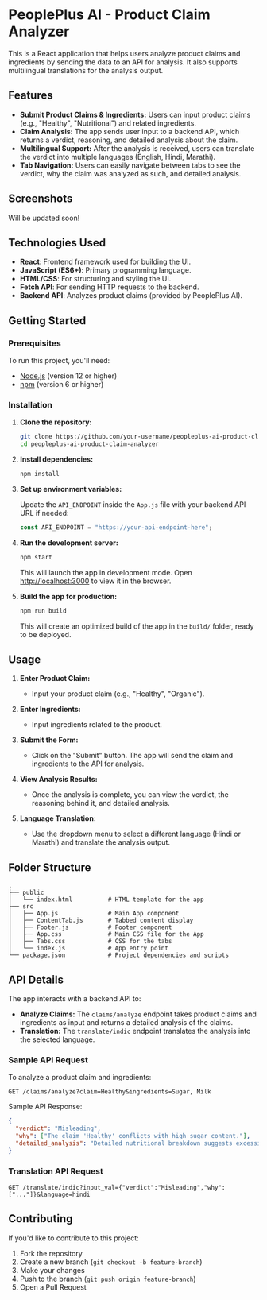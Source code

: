 # PeoplePlus AI - Product Claim Analyzer

This is a React application that helps users analyze product claims and ingredients by sending the data to an API for analysis. It also supports multilingual translations for the analysis output.

## Features

- **Submit Product Claims & Ingredients:** Users can input product claims (e.g., "Healthy", "Nutritional") and related ingredients.
- **Claim Analysis:** The app sends user input to a backend API, which returns a verdict, reasoning, and detailed analysis about the claim.
- **Multilingual Support:** After the analysis is received, users can translate the verdict into multiple languages (English, Hindi, Marathi).
- **Tab Navigation:** Users can easily navigate between tabs to see the verdict, why the claim was analyzed as such, and detailed analysis.

## Screenshots

Will be updated soon!

## Technologies Used

- **React**: Frontend framework used for building the UI.
- **JavaScript (ES6+)**: Primary programming language.
- **HTML/CSS**: For structuring and styling the UI.
- **Fetch API**: For sending HTTP requests to the backend.
- **Backend API**: Analyzes product claims (provided by PeoplePlus AI).

## Getting Started

### Prerequisites

To run this project, you'll need:

- [Node.js](https://nodejs.org/) (version 12 or higher)
- [npm](https://www.npmjs.com/get-npm) (version 6 or higher)
  
### Installation

1. **Clone the repository:**

   ```bash
   git clone https://github.com/your-username/peopleplus-ai-product-claim-analyzer.git
   cd peopleplus-ai-product-claim-analyzer
   ```

2. **Install dependencies:**

   ```bash
   npm install
   ```

3. **Set up environment variables:**

   Update the `API_ENDPOINT` inside the `App.js` file with your backend API URL if needed:

   ```javascript
   const API_ENDPOINT = "https://your-api-endpoint-here";
   ```

4. **Run the development server:**

   ```bash
   npm start
   ```

   This will launch the app in development mode. Open [http://localhost:3000](http://localhost:3000) to view it in the browser.

5. **Build the app for production:**

   ```bash
   npm run build
   ```

   This will create an optimized build of the app in the `build/` folder, ready to be deployed.

## Usage

1. **Enter Product Claim:**
   - Input your product claim (e.g., "Healthy", "Organic").
   
2. **Enter Ingredients:**
   - Input ingredients related to the product.

3. **Submit the Form:**
   - Click on the "Submit" button. The app will send the claim and ingredients to the API for analysis.

4. **View Analysis Results:**
   - Once the analysis is complete, you can view the verdict, the reasoning behind it, and detailed analysis.

5. **Language Translation:**
   - Use the dropdown menu to select a different language (Hindi or Marathi) and translate the analysis output.

## Folder Structure

```
.
├── public
│   └── index.html          # HTML template for the app
├── src
│   ├── App.js              # Main App component
│   ├── ContentTab.js       # Tabbed content display
│   ├── Footer.js           # Footer component
│   ├── App.css             # Main CSS file for the App
│   ├── Tabs.css            # CSS for the tabs
│   └── index.js            # App entry point
└── package.json            # Project dependencies and scripts
```

## API Details

The app interacts with a backend API to:

- **Analyze Claims:** The `claims/analyze` endpoint takes product claims and ingredients as input and returns a detailed analysis of the claims.
- **Translation:** The `translate/indic` endpoint translates the analysis into the selected language.

### Sample API Request

To analyze a product claim and ingredients:

```
GET /claims/analyze?claim=Healthy&ingredients=Sugar, Milk
```

Sample API Response:

```json
{
  "verdict": "Misleading",
  "why": ["The claim 'Healthy' conflicts with high sugar content."],
  "detailed_analysis": "Detailed nutritional breakdown suggests excessive sugar."
}
```

### Translation API Request

```
GET /translate/indic?input_val={"verdict":"Misleading","why":["..."]}&language=hindi
```

## Contributing

If you'd like to contribute to this project:

1. Fork the repository
2. Create a new branch (`git checkout -b feature-branch`)
3. Make your changes
4. Push to the branch (`git push origin feature-branch`)
5. Open a Pull Request
